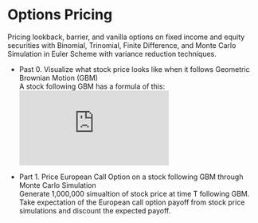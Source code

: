 # Options Pricing
Pricing lookback, barrier, and vanilla options on fixed income and equity securities with Binomial, Trinomial, Finite Difference, and Monte Carlo Simulation in Euler Scheme with variance reduction techniques.

* Past 0. Visualize what stock price looks like when it follows Geometric Brownian Motion (GBM)  
A stock following GBM has a formula of this: 
![\Large x=\frac{-b\pm\sqrt{b^2-4ac}}{2a}](https://latex.codecogs.com/svg.latex?x%3D%5Cfrac%7B-b%5Cpm%5Csqrt%7Bb%5E2-4ac%7D%7D%7B2a%7D)

* Part 1. Price European Call Option on a stock following GBM through Monte Carlo Simulation   
Generate 1,000,000 simualtion of stock price at time T following GBM. Take expectation of the European call option payoff from stock price simulations and discount the expected payoff.




